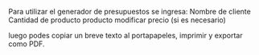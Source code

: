 Para utilizar el generador de presupuestos se ingresa:
Nombre de cliente
Cantidad de producto
producto
modificar precio (si es necesario)

 luego podes copiar un breve texto al portapapeles, imprimir y exportar como PDF.
